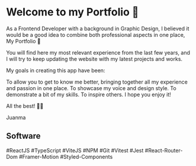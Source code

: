 # Welcome to my Portfolio 👋

As a Frontend Developer with a background in Graphic Design, I believed it would be a good idea to combine both professional aspects in one place, My Portfolio 🤳

You will find here my most relevant experience from the last few years, and I will try to keep updating the website with my latest projects and works.

My goals in creating this app have been:

To allow you to get to know me better, bringing together all my experience and passion in one place.
To showcase my voice and design style.
To demonstrate a bit of my skills.
To inspire others.
I hope you enjoy it!

All the best! 🤜🤛

Juanma

## Software

#ReactJS #TypeScript #ViteJS #NPM #Git #Vitest #Jest #React-Router-Dom #Framer-Motion #Styled-Components
